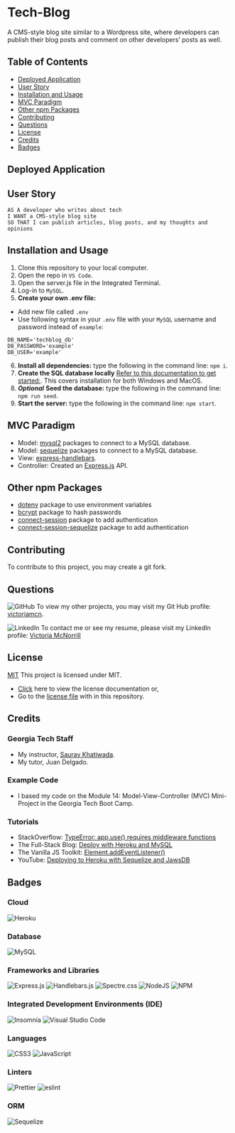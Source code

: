 # Tech-Blog
A CMS-style blog site similar to a Wordpress site, where developers can publish their blog posts and comment on other developers’ posts as well. 

## Table of Contents
- [Deployed Application](#deployed-applicaiton)
- [User Story](#user-story)
- [Installation and Usage](#installation-and-usage)
- [MVC Paradigm](#mvc-Paradigm)
- [Other npm Packages](#other-npm-packages)
- [Contributing](#contributing)
- [Questions](#questions)
- [License](#license)
- [Credits](#credits)
- [Badges](#badges)

## Deployed Application
[]()

## User Story
```
AS A developer who writes about tech
I WANT a CMS-style blog site
SO THAT I can publish articles, blog posts, and my thoughts and opinions
```

## Installation and Usage
1. Clone this repository to your local computer.
2. Open the repo in ```VS Code```.
3. Open the server.js file in the Integrated Terminal.
4. Log-in to ```MySQL```.
5. **Create your own .env file:**
- Add new file called ```.env```
- Use following syntax in your ```.env``` file with your ```MySQL``` username and password instead of ```example```:
```
DB_NAME='techblog_db'
DB_PASSWORD='example'
DB_USER='example'
```
6. **Install all dependencies:** type the following in the command line: ```npm i```.
7. **Create the SQL database locally** [Refer to this documentation to get started:](https://dev.mysql.com/doc/mysql-getting-started/en/). This covers installation for both Windows and MacOS.
8. ***Optional*** **Seed the database:** type the following in the command line: ```npm run seed```.
9. **Start the server:** type the following in the command line: ```npm start```.

## MVC Paradigm
- Model: [mysql2](https://www.npmjs.com/package/mysql2) packages to connect to a MySQL database.
- Model: [sequelize](https://www.npmjs.com/package/sequelize) packages to connect to a MySQL database.
- View: [express-handlebars](https://www.npmjs.com/package/express-handlebars).
- Controller: Created an [Express.js](https://expressjs.com/en/starter/installing.html) API.

## Other npm Packages
- [dotenv](https://www.npmjs.com/package/dotenv) package to use environment variables
- [bcrypt](https://www.npmjs.com/package/bcrypt) package to hash passwords
- [connect-session](https://www.npmjs.com/package/express-session) package to add authentication
- [connect-session-sequelize](https://www.npmjs.com/package/connect-session-sequelize) package to add authentication

## Contributing
To contribute to this project, you may create a git fork.

## Questions
![GitHub](https://img.shields.io/badge/github-%23121011.svg?style=for-the-badge&logo=github&logoColor=white) To view my other projects, you may visit my Git Hub profile: [victoriamcn](https://github.com/victoriamcn).

![LinkedIn](https://img.shields.io/badge/linkedin-%230077B5.svg?style=for-the-badge&logo=linkedin&logoColor=white) To contact me or see my resume, please visit my LinkedIn profile: [Victoria McNorrill](https://www.linkedin.com/in/victoria-mcnorrill/)

## License
[MIT](https://img.shields.io/badge/License-MIT-blue.svg)
This project is licensed under MIT.
- [Click](https://pitt.libguides.com/openlicensing/MIT#:~:text=Users%20of%20software%20using%20an,and%20the%20X%20Windows%20System.) here to view the license documentation or,
- Go to the [license file](https://github.com/victoriamcn/Tech-Blog/blob/main/LICENSE) with in this repository.

## Credits

### Georgia Tech Staff
- My instructor, [Saurav Khatiwada](https://github.com/khatiwadasaurav).
- My tutor, Juan Delgado.

### Example Code

- I based my code on the Module 14: Model-View-Controller (MVC) Mini-Project in the Georgia Tech Boot Camp.

### Tutorials
- StackOverflow: [TypeError: app.use() requires middleware functions](https://stackoverflow.com/questions/32883626/typeerror-app-use-requires-middleware-functions)
- The Full-Stack Blog: [Deploy with Heroku and MySQL](https://coding-boot-camp.github.io/full-stack/heroku/deploy-with-heroku-and-mysql)
- The Vanilla JS Toolkit: [Element.addEventListener()](https://vanillajstoolkit.com/reference/event-listeners/addeventlistener/)
- YouTube: [Deploying to Heroku with Sequelize and JawsDB](https://www.youtube.com/watch?v=AQp7b-1356k)

## Badges

### Cloud
![Heroku](https://img.shields.io/badge/heroku-%23430098.svg?style=for-the-badge&logo=heroku&logoColor=white)

### Database
![MySQL](https://img.shields.io/badge/mysql-%2300f.svg?style=for-the-badge&logo=mysql&logoColor=white)

### Frameworks and Libraries
![Express.js](https://img.shields.io/badge/express.js-%23404d59.svg?style=for-the-badge&logo=express&logoColor=%2361DAFB)
![Handlebars.js](https://img.shields.io/badge/Handlebars.js-f0772b?style=for-the-badge&logo=handlebarsdotjs&logoColor=black)
![Spectre.css](https://img.shields.io/badge/CSS-Spectre.css-purple)
![NodeJS](https://img.shields.io/badge/node.js-6DA55F?style=for-the-badge&logo=node.js&logoColor=white)
![NPM](https://img.shields.io/badge/NPM-%23CB3837.svg?style=for-the-badge&logo=npm&logoColor=white)

### Integrated Development Environments (IDE)
![Insomnia](https://img.shields.io/badge/Insomnia-black?style=for-the-badge&logo=insomnia&logoColor=5849BE)
![Visual Studio Code](https://img.shields.io/badge/Visual%20Studio%20Code-0078d7.svg?style=for-the-badge&logo=visual-studio-code&logoColor=white)

### Languages
![CSS3](https://img.shields.io/badge/css3-%231572B6.svg?style=for-the-badge&logo=css3&logoColor=white)
![JavaScript](https://img.shields.io/badge/javascript-%23323330.svg?style=for-the-badge&logo=javascript&logoColor=%23F7DF1E)

### Linters
![Prettier](https://img.shields.io/badge/prettier-1A2C34?style=for-the-badge&logo=prettier&logoColor=F7BA3E)
![eslint](https://img.shields.io/badge/eslint-3A33D1?style=for-the-badge&logo=eslint&logoColor=white)

### ORM
![Sequelize](https://img.shields.io/badge/Sequelize-52B0E7?style=for-the-badge&logo=Sequelize&logoColor=white)